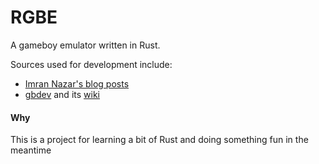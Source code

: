 # RGBE
A gameboy emulator written in Rust.

Sources used for development include:
- [Imran Nazar's blog posts](http://imrannazar.com/GameBoy-Emulation-in-JavaScript:-The-CPU)
- [gbdev](http://gbdev.gg8.se/) and its [wiki](http://gbdev.gg8.se/wiki/articles/Main_Page)

#### Why

This is a project for learning a bit of Rust and doing something fun in the meantime
